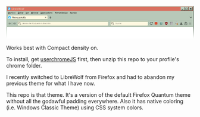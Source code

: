 ![](header.png)

Works best with Compact density on.

To install, get
[userchromeJS](https://github.com/xiaoxiaoflood/firefox-scripts) first, then
unzip this repo to your profile's chrome folder.

I recently switched to LibreWolf from Firefox and had to abandon my previous
theme for what I have now.

This repo is that theme. It's a version of the default Firefox Quantum theme
without all the godawful padding everywhere. Also it has native coloring (i.e.
Windows Classic Theme) using CSS system colors.

